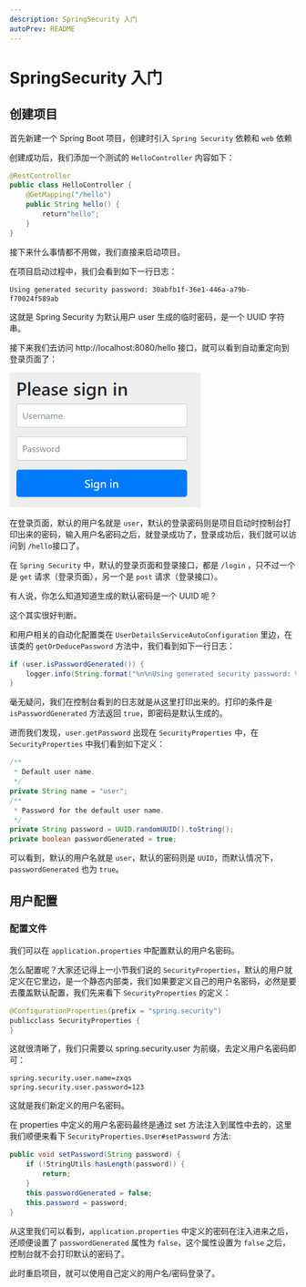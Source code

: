 ```yaml
---
description: SpringSecurity 入门
autoPrev: README
---
```

# SpringSecurity 入门

## 创建项目

首先新建一个 Spring Boot 项目，创建时引入 `Spring Security` 依赖和 `web` 依赖

创建成功后，我们添加一个测试的 `HelloController` 内容如下：

```java
@RestController
public class HelloController {
    @GetMapping("/hello")
    public String hello() {
        return"hello";
    }
}
```
接下来什么事情都不用做，我们直接来启动项目。

在项目启动过程中，我们会看到如下一行日志：

```properties
Using generated security password: 30abfb1f-36e1-446a-a79b-f70024f589ab
```

这就是 Spring Security 为默认用户 user 生成的临时密码，是一个 UUID 字符串。

接下来我们去访问 http://localhost:8080/hello 接口，就可以看到自动重定向到登录页面了：

![登录页面](/blogImg/springsecurity/6.png)

在登录页面，默认的用户名就是 `user`，默认的登录密码则是项目启动时控制台打印出来的密码，输入用户名密码之后，就登录成功了，登录成功后，我们就可以访问到 `/hello`接口了。

在 `Spring Security` 中，默认的登录页面和登录接口，都是 `/login` ，只不过一个是 `get` 请求（登录页面），另一个是 `post` 请求（登录接口）。

有人说，你怎么知道知道生成的默认密码是一个 UUID 呢？

这个其实很好判断。

和用户相关的自动化配置类在 `UserDetailsServiceAutoConfiguration` 里边，在该类的 `getOrDeducePassword` 方法中，我们看到如下一行日志：

```java
if (user.isPasswordGenerated()) {
	logger.info(String.format("%n%nUsing generated security password: %s%n", user.getPassword()));
}
```

毫无疑问，我们在控制台看到的日志就是从这里打印出来的。打印的条件是 `isPasswordGenerated` 方法返回 `true`，即密码是默认生成的。

进而我们发现，`user.getPassword` 出现在 `SecurityProperties` 中，在 `SecurityProperties` 中我们看到如下定义：

```java
/**
 * Default user name.
 */
private String name = "user";
/**
 * Password for the default user name.
 */
private String password = UUID.randomUUID().toString();
private boolean passwordGenerated = true;
```

可以看到，默认的用户名就是 `user`，默认的密码则是 `UUID`，而默认情况下，`passwordGenerated` 也为 `true`。

## 用户配置

### 配置文件
我们可以在 `application.properties` 中配置默认的用户名密码。

怎么配置呢？大家还记得上一小节我们说的 `SecurityProperties`，默认的用户就定义在它里边，是一个静态内部类，我们如果要定义自己的用户名密码，必然是要去覆盖默认配置，我们先来看下 `SecurityProperties` 的定义：

```java
@ConfigurationProperties(prefix = "spring.security")
publicclass SecurityProperties {
}
```

这就很清晰了，我们只需要以 spring.security.user 为前缀，去定义用户名密码即可：

```properties
spring.security.user.name=zxqs
spring.security.user.password=123
```

这就是我们新定义的用户名密码。

在 properties 中定义的用户名密码最终是通过 set 方法注入到属性中去的，这里我们顺便来看下 `SecurityProperties.User#setPassword` 方法:

```java
public void setPassword(String password) {
	if (!StringUtils.hasLength(password)) {
		return;
	}
	this.passwordGenerated = false;
	this.password = password;
}
```

从这里我们可以看到，`application.properties` 中定义的密码在注入进来之后，还顺便设置了 `passwordGenerated` 属性为 `false`，这个属性设置为 `false` 之后，控制台就不会打印默认的密码了。

此时重启项目，就可以使用自己定义的用户名/密码登录了。

